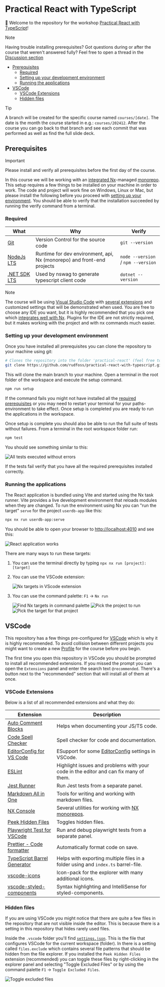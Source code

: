 <h1>Practical React with TypeScript</h1>

👋 Welcome to the repository for the workshop [Practical React with TypeScript](https://www.bouvet.no/kurs/kategorier/utvikling-for-web-og-mobil/workshop-praktisk-react-med-typescript)!

> [!NOTE]
> Having trouble installing prerequisites? Got questions during or after the course that weren't answered fully? Feel free to open a thread in the [Discussion section](https://github.com/rudfoss/practical-react-with-typescript/discussions/categories/q-a)

- [Prerequisites](#prerequisites)
  - [Required](#required)
  - [Setting up your development environment](#setting-up-your-development-environment)
  - [Running the applications](#running-the-applications)
- [VSCode](#vscode)
  - [VSCode Extensions](#vscode-extensions)
  - [Hidden files](#hidden-files)

> [!TIP]
> A branch will be created for the specific course named `courses/[date]`. The date is the month the course started in e.g.: `courses/202412`. After the course you can go back to that branch and see each commit that was performed as well as find the full slide deck.

## Prerequisites

> [!IMPORTANT]
> Please install and verify all prerequisites before the first day of the course.

In this course we will be working with an [integrated Nx](https://nx.dev/)-managed [monorepo](https://monorepo.tools/). This setup requires a few things to be installed on your machine in order to work. The code and project will work fine on Windows, Linux or Mac, but please install the following before you proceed with [setting up your environment](#setting-up-your-environment). You should be able to verify that the installation succeeded by running the verify command from a terminal.

### Required

| What                                                         | Why                                                                    | Verify                             |
| ------------------------------------------------------------ | ---------------------------------------------------------------------- | ---------------------------------- |
| [Git](https://git-scm.com/downloads)                         | Version Control for the source code                                    | `git --version`                    |
| [NodeJs LTS](https://nodejs.org/en/download/package-manager) | Runtime for dev environment, api, Nx (monorepo) and front-end projects | `node --version` / `npm --version` |
| [.NET SDK LTS](https://dotnet.microsoft.com/en-us/download)  | Used by nswag to generate typescript client code                       | `dotnet --version`                 |

> [!NOTE]
> The course will be using [Visual Studio Code](https://code.visualstudio.com) with [several extensions](#vscode) and customized settings that will be demonstrated when used. You are free to choose any IDE you want, but it is highly recommended that you pick one which [integrates well with Nx](https://nx.dev/core-features/integrate-with-editors). Plugins for the IDE are not strictly required, but it makes working with the project and with nx commands much easier.

### Setting up your development environment

Once you have installed all prerequisites you can clone the repository to your machine using git:

```bash
# Clones the repository into the folder 'practical-react' (feel free to change the name if you want)
git clone https://github.com/rudfoss/practical-react-with-typescript.git practical-react
```

This will clone the main branch to your machine. Open a terminal in the root folder of the workspace and execute the setup command.

```bash
npm run setup
```

If the command fails you might not have installed all the [required prerequisites](#prerequisites) or you may need to restart your terminal for your paths-environment to take effect. Once setup is completed you are ready to run the applications in the workspace.

Once setup is complete you should also be able to run the full suite of tests without failures. From a terminal in the root workspace folder run:

```bash
npm test
```

You should see something similar to this:

![All tests executed without errors](docs/npm-test-successfull.png)

If the tests fail verify that you have all the required prerequisites installed correctly.

### Running the applications

The React application is bundled using Vite and started using the Nx task runner. Vite provides a live development environment that reloads modules when they are changed. To run the environment using Nx you can "run the target" `serve` for the project `userdb-app` like this:

```bash
npx nx run userdb-app:serve
```

You should be able to open your browser to [http://localhost:4010](http://localhost:4010) and see this:

![React application works](docs/react-application-works.png)

There are many ways to run these targets:

1. You can use the terminal directly by typing `npx nx run [project]:[target]`
2. You can use the VSCode extension:

   ![Nx targets in VScode extension](docs/nx-targets-vscode.png)

3. You can use the command palette: `F1` -> `Nx run`

   ![Find Nx targets in command palette](docs/nx-targets-command-palette.png)
   ![Pick the project to run](docs/nx-projects-command-palette.png)
   ![Pick the target for that project](docs/nx-userdb-project-targets.png)

## VSCode

This repository has a few things pre-configured for [VSCode](https://code.visualstudio.com) which is why it is highly recommended. To avoid collision between different projects you might want to create a new [Profile](https://code.visualstudio.com/docs/editor/profiles) for the course before you begin.

The first time you open this repository in VSCode you should be prompted to install all recommended extensions. If you missed the prompt you can open the `Extensions` panel and enter the search text `@recommended`. There's a button next to the "recommended" section that will install all of them at once.

### VSCode Extensions

Below is a list of all recommended extensions and what they do:

| Extension                                                                                     | Description                                                                               |
| --------------------------------------------------------------------------------------------- | ----------------------------------------------------------------------------------------- |
| [Auto Comment Blocks](vscode:extension/kevinkyang.auto-comment-blocks)                        | Helps when documenting your JS/TS code.                                                   |
| [Code Spell Checker](vscode:extension/streetsidesoftware.code-spell-checker)                  | Spell checker for code and documentation.                                                 |
| [EditorConfig for VS Code](vscode:extension/editorconfig.editorconfig)                        | ESupport for some [EditorConfig](https://editorconfig.org/) settings in VSCode.           |
| [ESLint](vscode:extension/dbaeumer.vscode-eslint)                                             | Highlight issues and problems with your code in the editor and can fix many of them.      |
| [Jest Runner](vscode:extension/firsttris.vscode-jest-runner)                                  | Run Jest tests from a separate panel.                                                     |
| [Markdown All in One](vscode:extension/yzhang.markdown-all-in-one)                            | Tools for writing and working with markdown files.                                        |
| [NX Console](vscode:extension/nrwl.angular-console)                                           | Several utilities for working with [NX monorepos](https://nx.dev/getting-started/why-nx). |
| [Peek Hidden Files](vscode:extension/adrianwilczynski.toggle-hidden)                          | Toggles hidden files.                                                                     |
| [Playwright Test for VSCode](vscode:extension/ms-playwright.playwright)                       | Run and debug playwright tests from a separate panel.                                     |
| [Prettier - Code formatter](vscode:extension/esbenp.prettier-vscode)                          | Automatically format code on save.                                                        |
| [TypeScript Barrel Generator](vscode:extension/eliostruyf.vscode-typescript-exportallmodules) | Helps with exporting multiple files in a folder using and `index.ts` barrel-file.         |
| [vscode-icons](vscode:extension/vscode-icons-team.vscode-icons)                               | Icon-pack for the explorer with many additional icons.                                    |
| [vscode-styled-components](vscode:extension/styled-components.vscode-styled-components)       | Syntax highlighting and IntelliSense for styled-components.                               |

### Hidden files

If you are using VSCode you might notice that there are quite a few files in the repository that are not visible inside the editor. This is because there is a setting in this repository that hides rarely used files.

Inside the `.vscode` folder you'll find [`settings.json`](./.vscode/settings.json). This is the file that configures VSCode for the current workspace (folder). In there is a setting called `files.exclude` which contains several file patterns that should be hidden from the file explorer. If you installed the `Peek Hidden Files` extension (recommended) you can toggle these files by right-clicking in the explorer panel and selecting "Toggle Excluded Files" or by using the command palette `F1` -> `Toggle Excluded Files`.

![Toggle excluded files](docs/toggle-excluded-files.png)
